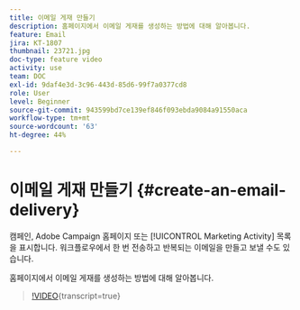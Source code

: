 ```yaml
---
title: 이메일 게재 만들기
description: 홈페이지에서 이메일 게재를 생성하는 방법에 대해 알아봅니다.
feature: Email
jira: KT-1807
thumbnail: 23721.jpg
doc-type: feature video
activity: use
team: DOC
exl-id: 9daf4e3d-3c96-443d-85d6-99f7a0377cd8
role: User
level: Beginner
source-git-commit: 943599bd7ce139ef846f093ebda9084a91550aca
workflow-type: tm+mt
source-wordcount: '63'
ht-degree: 44%

---
```


# 이메일 게재 만들기 {#create-an-email-delivery}

캠페인, Adobe Campaign 홈페이지 또는 [!UICONTROL Marketing Activity] 목록을 표시합니다. 워크플로우에서 한 번 전송하고 반복되는 이메일을 만들고 보낼 수도 있습니다.

홈페이지에서 이메일 게재를 생성하는 방법에 대해 알아봅니다.

>[!VIDEO](https://video.tv.adobe.com/v/23721?learn=on){transcript=true}
